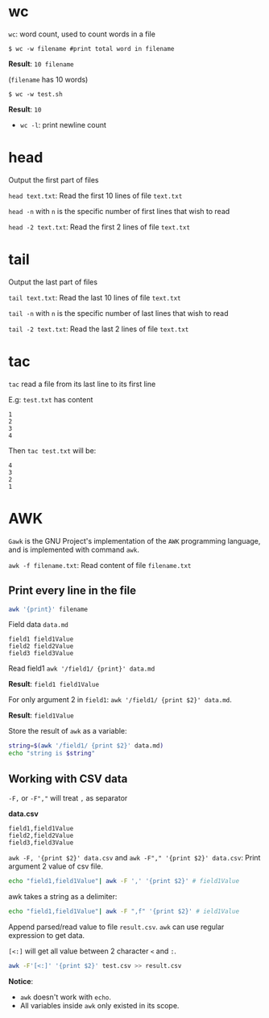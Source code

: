 # wc

``wc``: word count, used to count words in a file

```shell
$ wc -w filename #print total word in filename
```

**Result**: ``10 filename``

(``filename`` has 10 words)

```shell
$ wc -w test.sh
```
**Result**: ``10``

* ``wc -l``: print newline count

# head

Output the first part of files

``head text.txt``: Read the first 10 lines of file ``text.txt``

``head -n`` with ``n`` is the specific number of first lines that wish to read

``head -2 text.txt``: Read the first 2 lines of file ``text.txt``

# tail

Output the last part of files

``tail text.txt``: Read the last 10 lines of file ``text.txt``

``tail -n`` with ``n`` is the specific number of last lines that wish to read

``tail -2 text.txt``: Read the last 2 lines of file ``text.txt``

# tac

``tac`` read a file from its last line to its first line

E.g: ``test.txt`` has content

```
1
2
3
4
```

Then ``tac test.txt`` will be:

```
4
3
2
1
```
# AWK

``Gawk``  is  the GNU Project's implementation of the ``AWK`` programming language, and is implemented with command ``awk``.

``awk -f filename.txt``: Read content of file ``filename.txt``

## Print every line in the file

```sh
awk '{print}' filename
```

Field data ``data.md``

```
field1 field1Value
field2 field2Value
field3 field3Value
```

Read field1 ``awk '/field1/ {print}' data.md``

**Result**: ``field1 field1Value``

For only argument 2 in ``field1``: ``awk '/field1/ {print $2}' data.md``.

**Result**: ``field1Value``

Store the result of ``awk`` as a variable:

```sh
string=$(awk '/field1/ {print $2}' data.md)
echo "string is $string"
``` 
## Working with CSV data

``-F,`` or ``-F","`` will treat ``,`` as separator

**data.csv**

```
field1,field1Value
field2,field2Value
field3,field3Value
```

``awk -F, '{print $2}' data.csv`` and ``awk -F"," '{print $2}' data.csv``: Print argument 2 value of csv file.

```sh
echo "field1,field1Value"| awk -F ',' '{print $2}' # field1Value
```
awk takes a string as a delimiter:
```sh
echo "field1,field1Value"| awk -F ",f" '{print $2}' # ield1Value
```
Append parsed/read value to file ``result.csv``. ``awk`` can use regular expression to get data.

``[<:]`` will get all value between 2 character ``<`` and ``:``.

```sh
awk -F'[<:]' '{print $2}' test.csv >> result.csv
```
**Notice**:

* ``awk`` doesn't work with ``echo``.
* All variables inside ``awk`` only existed in its scope.
